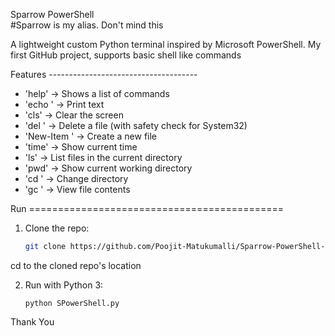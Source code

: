 Sparrow PowerShell  
#Sparrow is my alias. Don't mind this

A lightweight custom Python terminal inspired by Microsoft PowerShell.
My first GitHub project, supports basic shell like commands

Features -------------------------------------

- 'help' -> Shows a list of commands  
- 'echo <text>' → Print text  
- 'cls' → Clear the screen  
- 'del <file>' → Delete a file (with safety check for System32)  
- 'New-Item <name>' → Create a new file  
- 'time' → Show current time  
- 'ls' → List files in the current directory  
- 'pwd' → Show current working directory  
- 'cd <path>' → Change directory  
- 'gc <file>' → View file contents  

Run ============================================

1. Clone the repo:
   ```bash
   git clone https://github.com/Poojit-Matukumalli/Sparrow-PowerShell-.git
  cd to the cloned repo's location

2. Run with Python 3:
   ```Terminal
   python SPowerShell.py

Thank You
